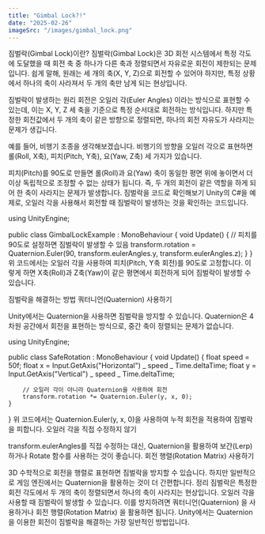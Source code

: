 ```yaml
---
title: "Gimbal Lock?!"
date: "2025-02-26"
imageSrc: "/images/gimbal_lock.png"
---
```


짐벌락(Gimbal Lock)이란?
짐벌락(Gimbal Lock)은 3D 회전 시스템에서 특정 각도에 도달했을 때 회전 축 중 하나가 다른 축과 정렬되면서 자유로운 회전이 제한되는 문제입니다. 쉽게 말해, 원래는 세 개의 축(X, Y, Z)으로 회전할 수 있어야 하지만, 특정 상황에서 하나의 축이 사라져서 두 개의 축만 남게 되는 현상입니다.

짐벌락이 발생하는 원리
회전은 오일러 각(Euler Angles) 이라는 방식으로 표현할 수 있는데, 이는 X, Y, Z 세 축을 기준으로 특정 순서대로 회전하는 방식입니다. 하지만 특정한 회전값에서 두 개의 축이 같은 방향으로 정렬되면, 하나의 회전 자유도가 사라지는 문제가 생깁니다.

예를 들어, 비행기 조종을 생각해보겠습니다. 비행기의 방향을 오일러 각으로 표현하면 롤(Roll, X축), 피치(Pitch, Y축), 요(Yaw, Z축) 세 가지가 있습니다.

피치(Pitch)를 90도로 만들면 롤(Roll)과 요(Yaw) 축이 동일한 평면 위에 놓이면서 더 이상 독립적으로 조정할 수 없는 상태가 됩니다.
즉, 두 개의 회전이 같은 역할을 하게 되어 한 축이 사라지는 문제가 발생합니다.
짐벌락을 코드로 확인해보기
Unity의 C#을 예제로, 오일러 각을 사용해서 회전할 때 짐벌락이 발생하는 것을 확인하는 코드입니다.

using UnityEngine;

public class GimbalLockExample : MonoBehaviour
{
void Update()
{
// 피치를 90도로 설정하면 짐벌락이 발생할 수 있음
transform.rotation = Quaternion.Euler(90, transform.eulerAngles.y, transform.eulerAngles.z);
}
}
위 코드에서는 오일러 각을 사용하여 피치(Pitch, Y축 회전)를 90도로 고정합니다.
이렇게 하면 X축(Roll)과 Z축(Yaw)이 같은 평면에서 회전하게 되어 짐벌락이 발생할 수 있습니다.

짐벌락을 해결하는 방법
쿼터니언(Quaternion) 사용하기

Unity에서는 Quaternion을 사용하면 짐벌락을 방지할 수 있습니다.
Quaternion은 4차원 공간에서 회전을 표현하는 방식으로, 중간 축이 정렬되는 문제가 없습니다.

using UnityEngine;

public class SafeRotation : MonoBehaviour
{
void Update()
{
float speed = 50f;
float x = Input.GetAxis("Horizontal") _ speed _ Time.deltaTime;
float y = Input.GetAxis("Vertical") _ speed _ Time.deltaTime;

        // 오일러 각이 아니라 Quaternion을 사용하여 회전
        transform.rotation *= Quaternion.Euler(y, x, 0);
    }

}
위 코드에서는 Quaternion.Euler(y, x, 0)을 사용하여 누적 회전을 적용하여 짐벌락을 피합니다.
오일러 각을 직접 수정하지 않기

transform.eulerAngles를 직접 수정하는 대신, Quaternion을 활용하여 보간(Lerp)하거나 Rotate 함수를 사용하는 것이 좋습니다.
회전 행렬(Rotation Matrix) 사용하기

3D 수학적으로 회전을 행렬로 표현하면 짐벌락을 방지할 수 있습니다. 하지만 일반적으로 게임 엔진에서는 Quaternion을 활용하는 것이 더 간편합니다.
정리
짐벌락은 특정한 회전 각도에서 두 개의 축이 정렬되면서 하나의 축이 사라지는 현상입니다.
오일러 각을 사용할 때 짐벌락이 발생할 수 있습니다.
이를 방지하려면 쿼터니언(Quaternion) 을 사용하거나 회전 행렬(Rotation Matrix) 을 활용하면 됩니다.
Unity에서는 Quaternion을 이용한 회전이 짐벌락을 해결하는 가장 일반적인 방법입니다.
